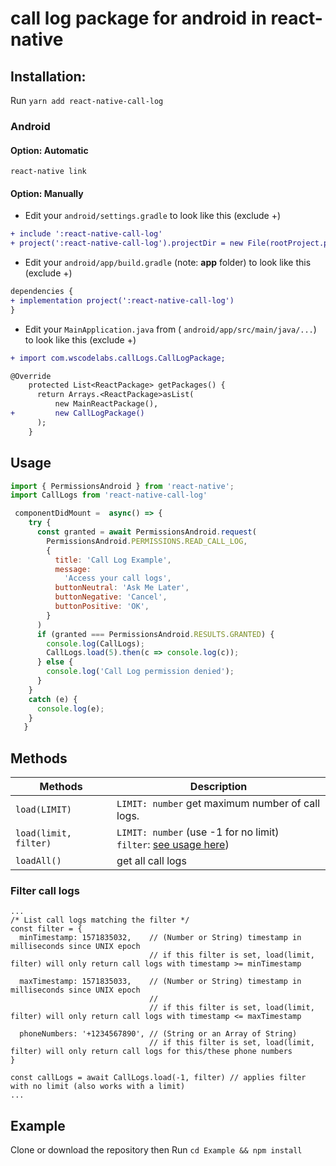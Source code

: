 # call log package for android in react-native


## Installation:
Run `yarn add react-native-call-log`


### Android

#### Option: Automatic
`react-native link`
#### Option: Manually
* Edit your `android/settings.gradle` to look like this (exclude +)

```diff
+ include ':react-native-call-log'
+ project(':react-native-call-log').projectDir = new File(rootProject.projectDir, '../node_modules/react-native-call-log/android')
```

* Edit your `android/app/build.gradle` (note: **app** folder) to look like this (exclude +)

 ```diff
dependencies {
 + implementation project(':react-native-call-log')
 }
 ```

* Edit your `MainApplication.java` from ( `android/app/src/main/java/...`) to look like this (exclude +)
```diff
+ import com.wscodelabs.callLogs.CallLogPackage;

@Override
    protected List<ReactPackage> getPackages() {
      return Arrays.<ReactPackage>asList(
          new MainReactPackage(),
+         new CallLogPackage()
      );
    }
```

## Usage

```javascript
import { PermissionsAndroid } from 'react-native';
import CallLogs from 'react-native-call-log'

 componentDidMount =  async() => {
    try {
      const granted = await PermissionsAndroid.request(
        PermissionsAndroid.PERMISSIONS.READ_CALL_LOG,
        {
          title: 'Call Log Example',
          message:
            'Access your call logs',
          buttonNeutral: 'Ask Me Later',
          buttonNegative: 'Cancel',
          buttonPositive: 'OK',
        }
      )
      if (granted === PermissionsAndroid.RESULTS.GRANTED) {
        console.log(CallLogs);
        CallLogs.load(5).then(c => console.log(c));
      } else {
        console.log('Call Log permission denied');
      }
    }
    catch (e) {
      console.log(e);
    }
   }
```

## Methods
Methods       | Description
------------- | -------------
`load(LIMIT)`   | `LIMIT: number` get maximum number of call logs.
`load(limit, filter)` | `LIMIT: number` (use -1 for no limit)<br> `filter`: [see usage here](#filter-call-logs))
`loadAll()`        | get all call logs

### Filter call logs
```
...
/* List call logs matching the filter */
const filter = {
  minTimestamp: 1571835032,    // (Number or String) timestamp in milliseconds since UNIX epoch
                               // if this filter is set, load(limit, filter) will only return call logs with timestamp >= minTimestamp

  maxTimestamp: 1571835033,    // (Number or String) timestamp in milliseconds since UNIX epoch
                               //
                               // if this filter is set, load(limit, filter) will only return call logs with timestamp <= maxTimestamp

  phoneNumbers: '+1234567890', // (String or an Array of String)
                               // if this filter is set, load(limit, filter) will only return call logs for this/these phone numbers
}

const callLogs = await CallLogs.load(-1, filter) // applies filter with no limit (also works with a limit)
...
```
## Example
Clone or download the repository then Run `cd Example && npm install`
